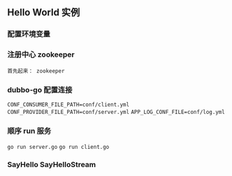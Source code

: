 ## Hello World 实例

### 配置环境变量
### 注册中心 zookeeper
    首先起来： zookeeper
### dubbo-go 配置连接 
`CONF_CONSUMER_FILE_PATH=conf/client.yml`
`CONF_PROVIDER_FILE_PATH=conf/server.yml`
`APP_LOG_CONF_FILE=conf/log.yml`

### 顺序 run 服务
`go run server.go`
`go run client.go`

### SayHello SayHelloStream





